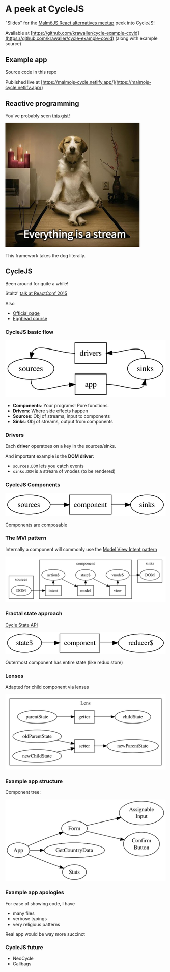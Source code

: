 # A peek at CycleJS

"Slides" for the [MalmöJS React alternatives meetup](https://www.meetup.com/MalmoJS/events/270297128/) peek into CycleJS!

Available at [https://github.com/krawaller/cycle-example-covid](https://github.com/krawaller/cycle-example-covid) (along with example source)

## Example app

Source code in this repo

Published live at [https://malmojs-cycle.netlify.app/](https://malmojs-cycle.netlify.app/)

## Reactive programming

You've probably seen [this gist](https://gist.github.com/staltz/868e7e9bc2a7b8c1f754)!

![](./pics/dog.jpeg)

This framework takes the dog literally.

## CycleJS

Been around for quite a while!

Staltz' [talk at ReactConf 2015](https://www.youtube.com/watch?v=uNZnftSksYg)

Also

- [Official page](https://cycle.js.org/)
- [Egghead course](https://egghead.io/series/cycle-js-fundamentals)

### CycleJS basic flow

![](dots/cycle.dot.svg)

- **Components**: Your programs! Pure functions.
- **Drivers**: Where side effects happen
- **Sources**: Obj of streams, input to components
- **Sinks**: Obj of streams, output from components

### Drivers

Each **driver** operatoes on a key in the sources/sinks.

And important example is the **DOM driver**:

- `sources.DOM` lets you catch events
- `sinks.DOM` is a stream of vnodes (to be rendered)

### CycleJS Components

![](dots/component.dot.svg)

Components are composable

### The MVI pattern

Internally a component will commonly use the [Model View Intent pattern](https://cycle.js.org/model-view-intent.html)

![](dots/mvi.dot.svg)

### Fractal state approach

[Cycle State API](https://cycle.js.org/api/state.html)

![](dots/state.dot.svg)

Outermost component has entire state (like redux store)

### Lenses

Adapted for child component via lenses

![](dots/lens.dot.svg)

### Example app structure

Component tree:

![](dots/examplestruct.dot.svg)

### Example app apologies

For ease of showing code, I have

- many files
- verbose typings
- very religious patterns

Real app would be way more succinct

### CycleJS future

- NeoCycle
- Callbags
